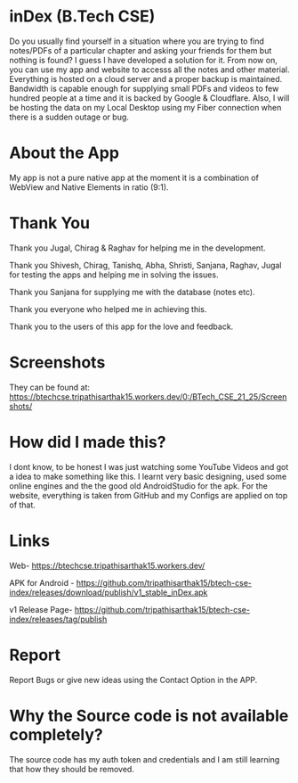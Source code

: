 # inDex (B.Tech CSE)
Do you usually find yourself in a situation where you are trying to find notes/PDFs of a particular chapter and asking your friends for them but nothing is found? I guess I have developed a solution for it. From now on, you can use my app and website to accesss all the notes and other material. Everything is hosted on a cloud server and a proper backup is maintained. Bandwidth is capable enough for supplying small PDFs and videos to few hundred people at a time and it is backed by Google & Cloudflare. Also, I will be hosting the data on my Local Desktop using my Fiber connection when there is a sudden outage or bug.

# About the App
My app is not a pure native app at the moment it is a combination of WebView and Native Elements in ratio (9:1).

# Thank You
Thank you Jugal, Chirag & Raghav for helping me in the development.

Thank you Shivesh, Chirag, Tanishq, Abha, Shristi, Sanjana, Raghav, Jugal for testing the apps and helping me in solving the issues.

Thank you Sanjana for supplying me with the database (notes etc).

Thank you everyone who helped me in achieving this. 

Thank you to the users of this app for the love and feedback.

# Screenshots

They can be found at: https://btechcse.tripathisarthak15.workers.dev/0:/BTech_CSE_21_25/Screenshots/


# How did I made this?
I dont know, to be honest I was just watching some YouTube Videos and got a idea to make something like this. I learnt very basic designing, used some online engines and the the good old AndroidStudio for the apk. For the website, everything is taken from GitHub and my Configs are applied on top of that. 

# Links

Web- https://btechcse.tripathisarthak15.workers.dev/


APK for Android - https://github.com/tripathisarthak15/btech-cse-index/releases/download/publish/v1_stable_inDex.apk


v1 Release Page- https://github.com/tripathisarthak15/btech-cse-index/releases/tag/publish

# Report
Report Bugs or give new ideas using the Contact Option in the APP.


# Why the Source code is not available completely?

The source code has my auth token and credentials and I am still learning that how they should be removed. 

